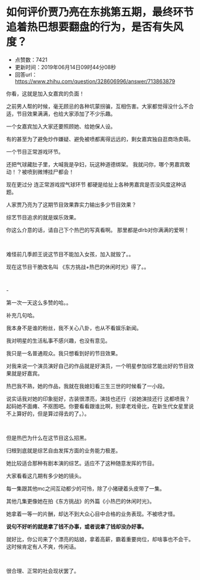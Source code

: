 # 如何评价贾乃亮在东挑第五期，最终环节追着热巴想要翻盘的行为，是否有失风度？
- 点赞数：7421
- 更新时间：2019年06月14日09时44分08秒
- 回答url：https://www.zhihu.com/question/328606996/answer/713863879
<body>
 <p data-pid="xvhoJUMu">你看，这就是加入女嘉宾的负面！</p>
 <p data-pid="OblMOKNL">之前男人帮的时候，毫无顾忌的各种坑蒙拐骗，互相伤害。大家都觉得没什么不合适，节目效果满满，也给大家添加了不少乐趣。</p>
 <p data-pid="N1dgHzow">一个女嘉宾加入大家还要照顾她、给她保人设。</p>
 <p data-pid="g-VXZRmm">有的甚至为了避免炒作嫌疑、避免被喷都离得远远的，剩女嘉宾独自逛商场卖萌。</p>
 <p data-pid="TiEWz2mC">一个节目正常游戏环节。</p>
 <p data-pid="e56Gm6IE">还把气球藏肚子里，大喊我是孕妇，玩这种道德绑架。 我就问你，哪个男嘉宾敢动！？被喷到微博挂尸都会！</p>
 <p data-pid="fyym4etH">现在更过分 连正常游戏捏气球环节 都硬是给扯上各种男嘉宾是否没风度这种话题。</p>
 <p data-pid="4S5WKevM">人家贾乃亮为了这期节目效果靠实力输出多少节目效果？</p>
 <p data-pid="kZnWRg4M">综艺节目追求的就是娱乐效果。</p>
 <p data-pid="XHp7UMOJ">你这么介意的话，请自己下个热巴的写真看啊。 那里都是dlrb对你满满的爱啊！</p>
 <p class="ztext-empty-paragraph"><br></p>
 <p data-pid="4D_fFxs2">难怪前几季颜王说这节目不能加入女孩，加入就毁了。。</p>
 <p data-pid="nbMzas1F">现在这节目干脆改名叫 《东方挑战+热巴的休闲时光》得了。。</p>
 <p class="ztext-empty-paragraph"><br></p>
 <p data-pid="FUIEQrMb">-</p>
 <p data-pid="YpbPAQDt">第一次一天这么多赞的哈。。</p>
 <p data-pid="0ve_2bxv">补充几句哈。</p>
 <p data-pid="pVNC1U2B">我本身不是谁的粉丝，我不关心八卦，也从不看娱乐新闻。</p>
 <p data-pid="DEwcC4kJ">我对明星的生活私事不感兴趣，也没有意见。</p>
 <p data-pid="1nAgNOVH">我只是一名普通观众。我只想看到好的节目效果。</p>
 <p data-pid="sS2JQRgI">对我来说一个演员演好自己的作品就是好演员，一个明星参加综艺能出好的节目效果就是好嘉宾。</p>
 <p data-pid="2OUQg3Oz">热巴我不熟，她的作品，我就在我媳妇看三生三世的时候看了一小段。</p>
 <p data-pid="21gR6iAU">说实话我对她的印象挺好，古装很漂亮，演技也还行（说她演技还行 这都喷我？起码她不面瘫、不抠图吧。你要看看跟谁比啊，别拿老戏骨比，在新生代女星里说不上算好的，但是算过得去的了。）。</p>
 <p class="ztext-empty-paragraph"><br></p>
 <p data-pid="OHHf1MPW">但是热巴为什么在这节目这么招黑。</p>
 <p data-pid="VBxpTnwp">归根到底就是综艺自由发挥方面的业务能力极差。</p>
 <p data-pid="lEtkzrPc">她比较适合那种有剧本演的综艺。适应不了这种随意发挥的节目。</p>
 <p data-pid="KeSV_Vhs">大家看看这几期有多少她的镜头。</p>
 <p data-pid="iJr3G3J4">每一集跟其他mc之间互动都少的可怜，除了小猪硬着头皮带了一集。</p>
 <p data-pid="imkMzkjf">其他几集更像她在拍《东方挑战》的外篇《小热巴的休闲时光》。</p>
 <p data-pid="NOhqgW_7">她拿着一等一的片酬，却达不到大众心目中合格的业务表现。不被喷才怪。</p>
 <p data-pid="r0_z144U"><b>说句不好听的就是拿了钱不办事，或者说拿了钱却没办好事。</b></p>
 <p data-pid="f0k1y3_E">就好比，你公司来了个漂亮的姑娘，拿着高薪，霸着重要岗位，却啥事也不会干。这时候肯定有人不爽，传闲话。</p>
 <p class="ztext-empty-paragraph"><br></p>
 <p data-pid="nM1BqOny">很合理、正常的社会现状罢了。</p>
</body>